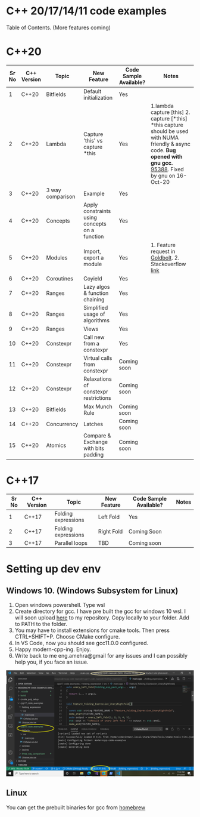 # C++  20/17/14/11 code examples

Table of Contents. (More features coming)

# C++20
| Sr No | C++ Version  | Topic | New Feature  | Code Sample Available? | Notes |
| ---| ------------- | ------------- | ------------- | ------------- | ------------- |
|1| C++20 | Bitfields | Default initialization | Yes |  |
|2| C++20 | Lambda | Capture 'this' vs capture \*this | Yes | 1.lambda capture [this] 2. capture [\*this] \*this capture should be used with NUMA friendly & async code. **Bug opened with gnu gcc.** [95388](https://gcc.gnu.org/bugzilla/show_bug.cgi?id=95388). Fixed by gnu on 16-Oct-20 |
|3| C++20 | 3 way comparison | Example | Yes |  |
|4| C++20 | Concepts | Apply constraints using concepts on a function | Yes |  |
|5| C++20 | Modules | Import, export a module | Yes | 1. Feature request in [Goldbolt](https://github.com/compiler-explorer/compiler-explorer/issues/2166). 2. Stackoverflow [link](https://stackoverflow.com/questions/60760248/how-to-test-c-modules-with-godbolt-compiler-explorer/63682170#63682170) |
|6| C++20 | Coroutines | Coyield | Yes |  | See [Godbolt](https://godbolt.org/z/6GEY95) example too
|7| C++20 | Ranges | Lazy algos & function chaining  | Yes |  |
|8| C++20 | Ranges | Simplified usage of algorithms  | Yes |  |
|9| C++20 | Ranges | Views  | Yes |  |
|10| C++20 | Constexpr | Call new from a constexpr | Yes |  |
|11| C++20 | Constexpr | Virtual calls from constexpr | Coming soon |  |
|12| C++20 | Constexpr | Relaxations of constexpr restrictions | Coming soon |  |
|13| C++20 | Bitfields | Max Munch Rule | Coming soon |  |
|14| C++20 | Concurrency | Latches | Coming soon |  |
|15| C++20 | Atomics | Compare & Exchange with bits padding | Coming soon |  |

# C++17
| Sr No | C++ Version  | Topic | New Feature  | Code Sample Available? | Notes |
| ---| ------------- | ------------- | ------------- | ------------- | ------------- |
|1| C++17 | Folding expressions  | Left Fold | Yes |  |
|2| C++17 | Folding expressions  | Right Fold | Coming Soon |  |
|3| C++17 | Parallel loops | TBD | Coming soon |  |




# Setting up dev env
## Windows 10. (Windows Subsystem for Linux)

1. Open windows powershell. Type wsl
2. Create directory for gcc. I have pre built the gcc for windows 10 wsl. I will soon upload [here](https://github.com/atulmehra/cpp-tools/upload/master) to my repository. Copy locally to your folder. Add to PATH to the folder.
3. You may have to install extensions for cmake tools. Then press CTRL+SHIFT+P. Choose CMake configure.
4. In VS Code, now you should see gcc11.0.0 configured.
5. Happy modern-cpp-ing. Enjoy.
6. Write back to me eng.amehra@gmail for any issues and I can possibly help you, if you face an issue.

![Build cpp20 code example with VSCode](https://github.com/atulmehra/cpp-tools/blob/master/VSCode-CPP20-Configure-gcc20.png)

## Linux
You can get the prebuilt binaries for gcc from [homebrew](https://formulae.brew.sh/formula/gcc#default)
